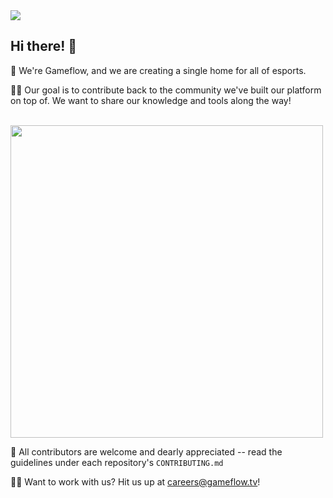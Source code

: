 <img src="https://static.gameflow.tv/brand/isolated_lockup_horizontal_pos_orange_tagline.png">

## Hi there! 👋

🙋 We're Gameflow, and we are creating a single home for all of esports.

🧙‍♂️ Our goal is to contribute back to the community we've built our platform on top of. We want to share our knowledge and tools along the way!

<br>
<img src="https://static.gameflow.tv/onboarding_banner.png" width="500px">
<br>

🌈 All contributors are welcome and dearly appreciated -- read the guidelines under each repository's `CONTRIBUTING.md`

🧑‍💻 Want to work with us? Hit us up at [careers@gameflow.tv](mailto://careers@gameflow.tv)!
